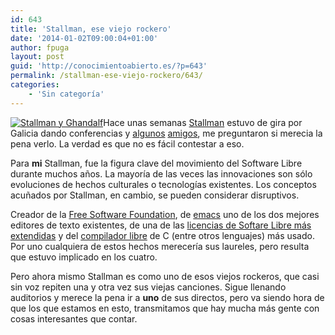 ```yaml
---
id: 643
title: 'Stallman, ese viejo rockero'
date: '2014-01-02T09:00:04+01:00'
author: fpuga
layout: post
guid: 'http://conocimientoabierto.es/?p=643'
permalink: /stallman-ese-viejo-rockero/643/
categories:
    - 'Sin categoría'
---
```


[![Stallman y Ghandalf](http://conocimientoabierto.es/files/2013/12/stallman_y_ghandalf-300x200.png)](http://conocimientoabierto.es/files/2013/12/stallman_y_ghandalf.png)Hace unas semanas [Stallman](http://en.wikipedia.org/wiki/Richard_Stallman) estuvo de gira por Galicia dando conferencias y [algunos](http://acovadameiga.net/) [amigos](https://twitter.com/ddgrandio), me preguntaron si merecia la pena verlo. La verdad es que no es fácil contestar a eso.

Para **mi** Stallman, fue la figura clave del movimiento del Software Libre durante muchos años. La mayoría de las veces las innovaciones son sólo evoluciones de hechos culturales o tecnologías existentes. Los conceptos acuñados por Stallman, en cambio, se pueden considerar disruptivos.

Creador de la [Free Software Foundation](http://www.fsf.org/about/), de [emacs](http://www.gnu.org/software/emacs/) uno de los dos mejores editores de texto existentes, de una de las [licencias de Softare Libre más extendidas](http://es.wikipedia.org/wiki/GNU_General_Public_License) y del [compilador libre](http://es.wikipedia.org/wiki/GNU_Compiler_Collection) de C (entre otros lenguajes) más usado. Por uno cualquiera de estos hechos merecería sus laureles, pero resulta que estuvo implicado en los cuatro.

Pero ahora mismo Stallman es como uno de esos viejos rockeros, que casi sin voz repiten una y otra vez sus viejas canciones. Sigue llenando auditorios y merece la pena ir a **uno** de sus directos, pero va siendo hora de que los que estamos en esto, transmitamos que hay mucha más gente con cosas interesantes que contar.